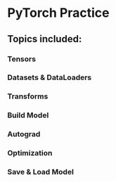 # PyTorch Practice

## Topics included:
### Tensors
### Datasets & DataLoaders
### Transforms
### Build Model
### Autograd
### Optimization
### Save & Load Model
